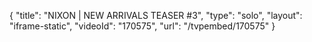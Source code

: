 {
    "title": "NIXON | NEW ARRIVALS TEASER #3",
    "type": "solo",
    "layout": "iframe-static",
    "videoId": "170575",
    "url": "\/tvpembed\/170575"
}